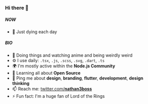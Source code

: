 ### Hi there 👋

##### NOW

- 🍑 Just dying each day

##### BIO

- 🏢 Doing things and watching anime and being weirdly weird
- ⚙️ I use daily: `.tsx`, `.js`, `.scss`, `.svg`, `.dart`, `.ts`
- 🌍 I'm mostly active within the **Node.js Community**
- 🌱 Learning all about **Open Source**
- 💬 Ping me about **design**, **branding**, **flutter**, **development**, **design thinking**
- 📫 Reach me: [twitter.com/__nathan3boss__](https://twitter.com/__nathan3boss__)
- ⚡️ Fun fact: I'm a huge fan of Lord of the Rings
